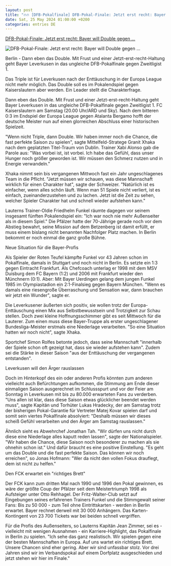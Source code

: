 ```yaml
---
layout: post
title: "🔥🔥 [DFB-Pokalfinale] DFB-Pokal-Finale: Jetzt erst recht: Bayer will Double gegen ..."
date: Sat, 25 May 2024 01:00:00 +0200
categories: entries DE
---
```

[DFB-Pokal-Finale: Jetzt erst recht: Bayer will Double gegen ...](https://www.stern.de/sport/dfb-pokal-finale--jetzt-erst-recht--bayer-will-double-gegen-aussenseiter-fck-34738292.html)

![DFB-Pokal-Finale: Jetzt erst recht: Bayer will Double gegen ...](https://image.stern.de/34739612/t/0X/v1/w1440/r1.7778/-/24--urnnewsmldpacom2009010124052499154344v2w800h600l1292t251r3289b1745jpeg---af0c0c805b9734cb.jpg)

Berlin - Dann eben das Double. Mit Frust und einer Jetzt-erst-recht-Haltung geht Bayer Leverkusen in das ungleiche DFB-Pokalfinale gegen Zweitligist 1.

Das Triple ist für Leverkusen nach der Enttäuschung in der Europa League nicht mehr möglich. Das Double soll es im Pokalendspiel gegen Kaiserslautern aber werden. Ein Leader stellt die Charakterfrage.

Dann eben das Double. Mit Frust und einer Jetzt-erst-recht-Haltung geht Bayer Leverkusen in das ungleiche DFB-Pokalfinale gegen Zweitligist 1. FC Kaiserslautern am Samstag (20.00 Uhr/ARD und Sky). Nach dem bitteren 0:3 im Endspiel der Europa League gegen Atalanta Bergamo hofft der deutsche Meister nun auf einen glorreichen Abschluss einer historischen Spielzeit.

"Wenn nicht Triple, dann Double. Wir haben immer noch die Chance, die fast perfekte Saison zu spielen", sagte Mittelfeld-Stratege Granit Xhaka nach dem geplatzten Titel-Traum von Dublin. Trainer Xabi Alonso gab die Parole aus: "Was vorbei ist, ist vorbei. Ich habe das Gefühl, dass unser Hunger noch größer geworden ist. Wir müssen den Schmerz nutzen und in Energie verwandeln."

Xhaka nimmt sein bis vergangenen Mittwoch fast ein Jahr ungeschlagenes Team in die Pflicht. "Jetzt müssen wir schauen, was diese Mannschaft wirklich für einen Charakter hat", sagte der Schweizer. "Natürlich ist es einfacher, wenn alles schön läuft. Wenn man 51 Spiele nicht verliert, ist es einfach, zueinanderzustehen und zu lachen. Jetzt ist die Zeit zu sehen, welcher Spieler Charakter hat und schnell wieder aufstehen kann."

Lauterns Trainer-Oldie Friedhelm Funkel räumte dagegen vor seinem insgesamt fünften Pokalendspiel ein: "Ich war noch nie mehr Außenseiter als in diesem Spiel." Die Pfälzer hatte der 70-Jährige gerade noch vor dem Abstieg bewahrt, seine Mission auf dem Betzenberg ist damit erfüllt, er muss einem bislang nicht benannten Nachfolger Platz machen. In Berlin bekommt er noch einmal die ganz große Bühne.

Neue Situation für die Bayer-Profis

Als Spieler der Roten Teufel kämpfte Funkel vor 43 Jahren schon im Pokalfinale, damals in Stuttgart und noch nicht in Berlin. Es setzte ein 1:3 gegen Eintracht Frankfurt. Als Chefcoach unterlag er 1998 mit dem MSV Duisburg dem FC Bayern (1:2) und 2006 mit Frankfurt wieder den Münchnern (0:1). Aber: Mit Bayer Uerdingen gelang dem jungen Funkel 1985 im Olympiastadion ein 2:1-Finalsieg gegen Bayern München. "Wenn es damals eine riesengroße Überraschung und Sensation war, dann brauchen wir jetzt ein Wunder", sagte er.

Die Leverkusener äußerten sich positiv, sie wollen trotz der Europa-Enttäuschung einen Mix aus Selbstbewusstsein und Trotzigkeit zur Schau stellen. Doch zwei kleine Hoffnungsschimmer gibt es seit Mittwoch für die Lauterer. Zum einen muss diese Bayer-Truppe als erster ungeschlagener Bundesliga-Meister erstmals eine Niederlage verarbeiten. "So eine Situation hatten wir noch nicht", sagte Xhaka.

Sportchef Simon Rolfes betonte jedoch, dass seine Mannschaft "innerhalb der Spiele schon oft gezeigt hat, dass sie wieder aufstehen kann". Zudem sei die Stärke in dieser Saison "aus der Enttäuschung der vergangenen entstanden".

Leverkusen will den Ärger rauslassen

Doch im Hinterkopf des ein oder anderen Profis könnten zum anderen vielleicht auch Befürchtungen aufkommen, die Stimmung am Ende dieser einmaligen Saison ausgerechnet im Schlussspurt und vor der Feier am Sonntag in Leverkusen mit bis zu 80.000 erwarteten Fans zu verderben. "Uns allen ist klar, dass diese Saison etwas glücklicher beendet werden muss", sagte Kapitän und Torhüter Lukas Hradecky, der am Samstag trotz der bisherigen Pokal-Garantie für Vertreter Matej Kovar spielen darf und somit sein viertes Pokalfinale absolviert: "Deshalb müssen wir dieses scheiß Gefühl verarbeiten und den Ärger am Samstag rauslassen."

Ähnlich sieht es Abwehrchef Jonathan Tah. "Wir dürfen uns nicht durch diese eine Niederlage alles kaputt reden lassen", sagte der Nationalspieler. "Wir haben die Chance, diese Saison noch besonderer zu machen als sie ohnehin schon ist." Und dafür braucht es eine positive Einstellung. "Es geht um das Double und die fast perfekte Saison. Das können wir noch erreichen", so Jonas Hofmann: "Wer da nicht den vollen Fokus drauflegt, dem ist nicht zu helfen."

Den FCK erwartet ein "richtiges Brett"

Der FCK kann zum dritten Mal nach 1990 und 1996 den Pokal gewinnen, es wäre der größte Coup der Pfälzer seit dem Meistertriumph 1998 als Aufsteiger unter Otto Rehhagel. Der Fritz-Walter-Club setzt auf Eingebungen seines erfahrenen Trainers Funkel und die Stimmgewalt seiner Fans: Bis zu 50 000 - zum Teil ohne Eintrittskarten - werden in Berlin erwartet. Bayer rechnet derweil mit 30 000 Anhängern. Das Karten-Kontingent von 23 700 Tickets war bei beiden schnell vergriffen.

Für die Profis des Außenseiters, so Lauterns Kapitän Jean Zimmer, sei es - vielleicht mit wenigen Ausnahmen - ein Karriere-Highlight, das Pokalfinale in Berlin zu spielen. "Ich sehe das ganz realistisch. Wir spielen gegen eine der besten Mannschaften in Europa. Auf uns wartet ein richtiges Brett. Unsere Chancen sind eher gering. Aber wir sind unfassbar stolz. Vor drei Jahren sind wir im Verbandspokal auf einem Dorfplatz ausgeschieden und jetzt stehen wir hier im Finale."

